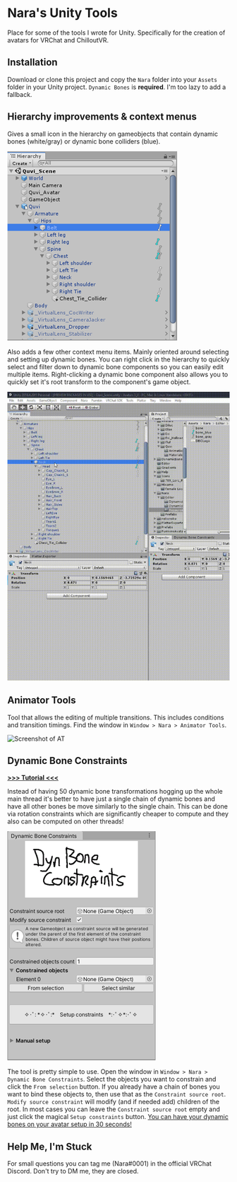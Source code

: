 # Nara's Unity Tools

Place for some of the tools I wrote for Unity.
Specifically for the creation of avatars for VRChat and ChilloutVR.

## Installation

Download or clone this project and copy the `Nara` folder into your `Assets` folder in your Unity project.
`Dynamic Bones` is **required**. I'm too lazy to add a fallback.

## Hierarchy improvements & context menus

Gives a small icon in the hierarchy on gameobjects that contain dynamic bones (white/gray) or dynamic bone colliders (blue).

![Screenshot of the hierarchy](media/hierarchy_screenshot.png)

Also adds a few other context menu items.
Mainly oriented around selecting and setting up dynamic bones.
You can right click in the hierarchy to quickly select and filter down to dynamic bone components so you can easily edit multiple items.
Right-clicking a dynamic bone component also allows you to quickly set it's root transform to the component's game object.

![Demo of the right menu contexts](media/context_demo.gif)

## Animator Tools

Tool that allows the editing of multiple transitions.
This includes conditions and transition timings. Find  the window in `Window > Nara > Animator Tools`.

![Screenshot of AT](media/at_screenshot.png)

## Dynamic Bone Constraints

[**>>> Tutorial <<<**](dbc_tutorial.md)

Instead of having 50 dynamic bone transformations hogging up the whole main thread it's better to have just a single chain of dynamic bones and have all other bones be move similarly to the single chain.
This can be done via rotation constraints which are significantly cheaper to compute and they also can be computed on other threads!

![Screenshot of DBC](media/dbc_screenshot.png)

The tool is pretty simple to use.
Open the window in `Window > Nara > Dynamic Bone Constraints`.
Select the objects you want to constrain and click the `From selection` button.
If you already have a chain of bones you want to bind these objects to, then use that as the `Constraint source root`.
`Modify source constraint` will modify (and if needed add) children of the root.
In most cases you can leave the `Constraint source root` empty and just click the magical `Setup constraints` button.
[You can have your dynamic bones on your avatar setup in 30 seconds!](https://youtu.be/byvG2FgJEhU)

## Help Me, I'm Stuck

For small questions you can tag me (Nara#0001) in the official VRChat Discord. Don't try to DM me, they are closed.
